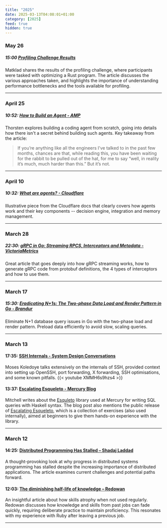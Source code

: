 ```yaml
---
title: "2025"
date: 2025-03-13T04:08:01+01:00
category: [2025]
feed: true
hidden: true
---
```


### May 26
##### 15:00 [Profiling Challenge Results][8]
Matklad shares the results of the profiling challenge, where participants were tasked with optimizing a Rust program. The article discusses the various approaches taken, and highlights the importance of understanding performance bottlenecks and the tools available for profiling.

[8]: https://matklad.github.io/2025/05/19/profiling-challenge-results.html?ref=codehakase.com

---

### April 25
##### 10:52: [How to Build an Agent - AMP][7]
Thorsten explores building a coding agent from scratch, going into details how there isn't a secret behind building such agents. Key takeaway from the article:
>If you’re anything like all the engineers I’ve talked to in the past few months, chances are that, while reading this, you have been waiting for the rabbit to be pulled out of the hat, for me to say “well, in reality it’s much, much harder than this.” But it’s not.

[8]: https://ampcode.com/how-to-build-an-agent?ref=codehakase.com

---

### April 10
##### 10:32: [What are agents? - Cloudflare][7]
Illustrative piece from the Cloudflare docs that clearly covers how agents work and their key components -- decision engine, integration and memory management.

[7]: https://developers.cloudflare.com/agents/concepts/what-are-agents/?ref=codehakase.com

---

### March 28

##### 22:30: [gRPC in Go: Streaming RPCS, Interceptors and Metadata - VictoriaMetrics][6]
Great article that goes deeply into how gRPC streaming works, how to generate gRPC code from protobuf definitions, the 4 types of interceptors and how to use them.

[6]: https://victoriametrics.com/blog/go-grpc-basic-streaming-interceptor/?ref=codehakase.com

---

### March 17

##### 15:30: [Eradicating N+1s: The Two-phase Data Load and Render Pattern in Go - Brandur][5]
Eliminate N+1 database query issues in Go with the two-phase load and render pattern. Preload data efficiently to avoid slow, scaling queries.

[5]: https://brandur.org/two-phase-render?ref=codehakase.com

---

### March 13

#### 17:35: [SSH Internals - System Design Conversations][4]
Moses Koledoye talks extensively on the internals of SSH, provided context into setting up OpenSSH, port forwarding, X forwarding, SSH optimisations, and some known pitfalls.
{{< youtube XMMH6s9hzs4 >}}

[4]: https://www.youtube.com/watch?v=XMMH6s9hzs4&ref=codehakase.com

#### 13:37: [Escalating Esqueleto - Mercury Blog][3]
Mitchell writes about the [Esquleto](https://hackage.haskell.org/package/esqueleto) library used at Mercury for writing SQL queries with Haskell syntax. The blog post also mentions the public release of [Escalating Esqueleto](https://github.com/mercurytechnologies/escalating-esqueleto), which is a collection of exercises (also used internally), aimed at beginners to give them hands-on experience with the library.

[3]: https://mercury.com/blog/escalating-esqueleto?ref=codehakase.com

---

### March 12

#### 14:25: [Distributed Programming Has Stalled – Shadaj Laddad][2]
A thought-provoking look at why progress in distributed systems programming has stalled despite the increasing importance of distributed applications. The article examines current challenges and potential paths forward.

[2]: https://www.shadaj.me/writing/distributed-programming-stalled/?ref=codehakase.com

#### 12:03: [The diminishing half-life of knowledge – Redowan][1]
An insightful article about how skills atrophy when not used regularly. Redowan discusses how knowledge and skills from past jobs can fade quickly, requiring deliberate practice to maintain proficiency. This resonates with my experience with Ruby after leaving a previous job.

[1]: https://rednafi.com/zephyr/diminishing_half_life_of_knowledge/?ref=codehakase.com



---
